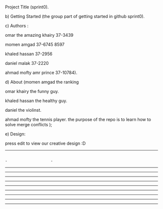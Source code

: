  Project Title (sprint0).
 
b) Getting Started (the group part of getting started in github sprint0).

c) Authors :

omar the amazing khairy 37-3439


momen amgad 37-6745    8597

khaled hassan 37-2956

daniel malak 37-2220

ahmad mofty amr prince 37-10784).

d) About (momen amgad the ranking

omar khairy the funny guy.

khaled hassan the healthy guy.

daniel the violinst.

ahmad mofty the tennis player.
the purpose of the repo is to learn how to solve merge conflicts );

e) Design:

press edit to view our creative design :D 
-------------------------                   ------------       -------------------
																                  -                    -
-                                                 -                    -
-                                                 -                    -
-                                                 -                    -
-                                                 -                    - 
-                 - ----                          -                    - 
-                       -                         -                    - 
-                       -                         -                    - 
-                       -                         -                    - 
-------------------------                   -----------                -   
